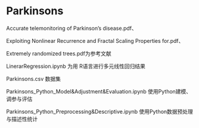 # Parkinsons


Accurate telemonitoring of Parkinson’s disease.pdf、

Exploiting Nonlinear Recurrence and Fractal Scaling Properties for.pdf、

Extremely randomized trees.pdf为参考文献


LinerarRegression.ipynb 为用 R语言进行多元线性回归结果

Parkinsons.csv 数据集

Parkinsons_Python_Model&Adjustment&Evaluation.ipynb 使用Python建模、调参与评估

Parkinsons_Python_Preprocessing&Descriptive.ipynb 使用Python数据预处理与描述性统计
